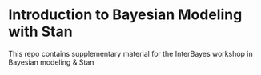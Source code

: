 # Introduction to Bayesian Modeling with Stan

This repo contains supplementary material for the InterBayes workshop in Bayesian modeling & Stan